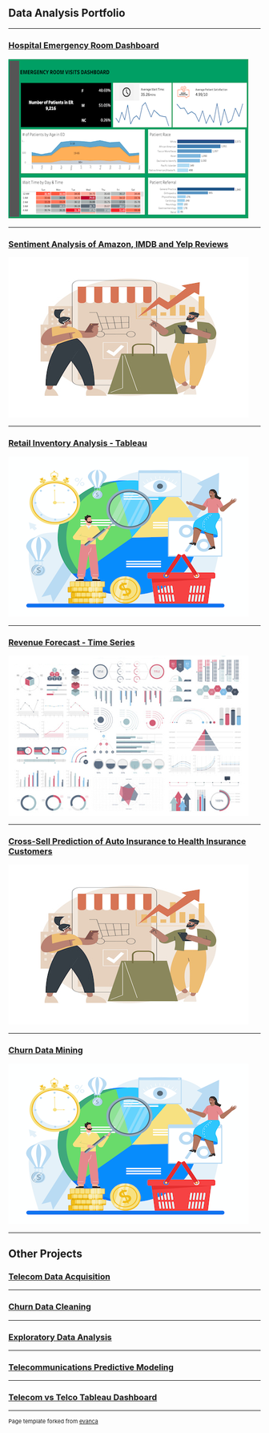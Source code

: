 ## Data Analysis Portfolio

---
### [Hospital Emergency Room Dashboard](https://public.tableau.com/app/profile/andraine.wallace/viz/Hospital_ER_Dashboard_RWFD/Dashboard1#1)

<img src="images/HERD2.png?raw=true"/>

---
### [Sentiment Analysis of Amazon, IMDB and Yelp Reviews](https://github.com/zibba101/SentimentAnalysis_NN_NLP)

<img src="images/Sandy_Bus.jpg?raw=true"/>

---

### [Retail Inventory Analysis - Tableau](https://public.tableau.com/views/RetailInventoryAnalysis/Story-InventoryAnalysis?:language=en-US&:display_count=n&:origin=viz_share_link)

<img src="images/contextualad_4.png?raw=true"/>

---

### [Revenue Forecast - Time Series](https://github.com/zibba101/Revenue_Forecast_TimeSeries)

<img src="images/dummy_thumbnail.jpg?raw=true"/>

---

### [Cross-Sell Prediction of Auto Insurance to Health Insurance Customers](https://github.com/zibba101/Cross-Sell-Prediction-Health-Auto-Insurance)

<img src="images/Sandy_Bus.jpg?raw=true"/>

---
### [Churn Data Mining](https://github.com/zibba101/Churn_Data_Mining)

<img src="images/contextualad_4.png?raw=true"/>

---

## Other Projects

### [Telecom Data Acquisition](https://github.com/zibba101/Data_Acquisition)


---
### [Churn Data Cleaning](https://github.com/zibba101/Churn_Data_Cleaning)


---
### [Exploratory Data Analysis](https://github.com/zibba101/Churn_Exploratory_Analysis)


---
### [Telecommunications Predictive Modeling](https://github.com/zibba101/Telecom_Predictive_Modeling)


---

### [Telecom vs Telco Tableau Dashboard](https://public.tableau.com/app/profile/andraine.wallace/viz/D210Book2/Analysis)


---
<p style="font-size:11px">Page template forked from <a href="https://github.com/evanca/quick-portfolio">evanca</a></p>
<!-- Remove above link if you don't want to attibute -->
